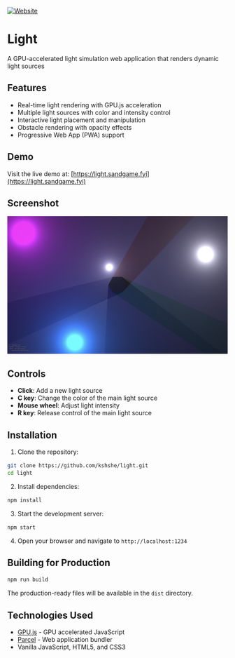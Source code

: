 [![Website](https://img.shields.io/website?url=https%3A%2F%2Flight.sandgame.fyi)](https://light.sandgame.fyi)

# Light

A GPU-accelerated light simulation web application that renders dynamic light sources

## Features

- Real-time light rendering with GPU.js acceleration
- Multiple light sources with color and intensity control
- Interactive light placement and manipulation
- Obstacle rendering with opacity effects
- Progressive Web App (PWA) support

## Demo

Visit the live demo at: [https://light.sandgame.fyi](https://light.sandgame.fyi)

## Screenshot

![Light simulation screenshot](screenshot.png)

## Controls

- **Click**: Add a new light source
- **C key**: Change the color of the main light source
- **Mouse wheel**: Adjust light intensity
- **R key**: Release control of the main light source

## Installation

1. Clone the repository:
```bash
git clone https://github.com/kshshe/light.git
cd light
```

2. Install dependencies:
```bash
npm install
```

3. Start the development server:
```bash
npm start
```

4. Open your browser and navigate to `http://localhost:1234`

## Building for Production

```bash
npm run build
```

The production-ready files will be available in the `dist` directory.

## Technologies Used

- [GPU.js](https://gpu.rocks/) - GPU accelerated JavaScript
- [Parcel](https://parceljs.org/) - Web application bundler
- Vanilla JavaScript, HTML5, and CSS3